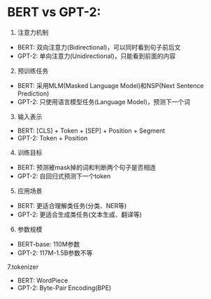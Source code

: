 


# BERT vs GPT-2:

1. 注意力机制
- BERT: 双向注意力(Bidirectional)，可以同时看到句子前后文
- GPT-2: 单向注意力(Unidirectional)，只能看到前面的内容

2. 预训练任务
- BERT: 采用MLM(Masked Language Model)和NSP(Next Sentence Prediction)
- GPT-2: 只使用语言模型任务(Language Model)，预测下一个词

3. 输入表示
- BERT: [CLS] + Token + [SEP] + Position + Segment
- GPT-2: Token + Position

4. 训练目标 
- BERT: 预测被mask掉的词和判断两个句子是否相连
- GPT-2: 自回归式预测下一个token

5. 应用场景
- BERT: 更适合理解类任务(分类、NER等)
- GPT-2: 更适合生成类任务(文本生成、翻译等)

6. 参数规模
- BERT-base: 110M参数
- GPT-2: 117M-1.5B参数不等

7.tokenizer
- BERT: WordPiece
- GPT-2: Byte-Pair Encoding(BPE)
